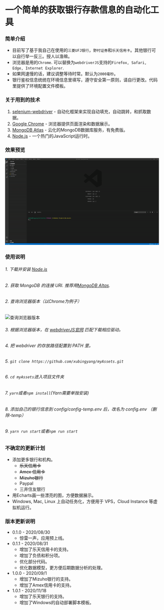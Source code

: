 # 一个简单的获取银行存款信息的自动化工具

### 简单介绍
* 目前写了基于我自己在使用的```三菱UFJ银行```，```野村证券```和```乐天信用卡```。其他银行可以自行举一反三。授人以渔嘛。
* 浏览器是用的```Chrome```. 可以替换为```webdriverJS```支持的```Firefox, Safari, Edge, Internet Explorer```.
* 如果网速慢的话，建议调整等待时常。默认为```2000毫秒```。
* 银行鉴权信息统统在环境信息里填写，遵守安全第一原则，请自行更改。代码里提供了环境配置文件模板。

### 关于用到的技术
1. [selenium-webdriver](https://www.selenium.dev/selenium/docs/api/javascript/) - 自动化框架来实现自动填充，自动跳转，和抓取数据。
2. [Google Chrome](https://www.google.com/intl/zh-CN/chrome/) - 浏览器提供页面渲染和数据展示。
3. [MongoDB Atlas](https://www.mongodb.com/cloud/atlas) - 云化的MongoDB数据库服务，有免费版。
4. [Node.js](https://nodejs.org/zh-cn/download/) - 一个热门的JavaScript运行时。

### 效果预览
![应用预览图](./examples/example.gif)


### 使用说明
###### 1. 下载并安装 [Node.js](https://nodejs.org/zh-cn/download/)
###### 2. 获取 MongoDB 的连接 URI. 推荐用[MongoDB Altas](https://www.mongodb.com/cloud/atlas).
###### 2. 查询浏览器版本（以Chrome为例子）
![查询浏览器版本](./examples/Chrome_version.gif)
###### 3. 根据浏览器版本，在 [webdriverJS官网](https://www.selenium.dev/selenium/docs/api/javascript/) 匹配下载相应驱动。
###### 4. 把 webdriver 的存放路径配置到 PATH 里。
###### 5. ```git clone https://github.com/xubingyang/myAssets.git```
###### 6. ```cd myAssets```进入项目文件夹
###### 7. ```yarn```或者```npm install```(Yarn需要单独安装)
###### 8. 添加自己的银行信息到 config/config-temp.env 后，改名为 config.env （删除-temp）
###### 9. ```yarn run start```或者```npm run start```

### 不确定的更新计划
* 添加更多银行和机构。
  * <del>乐天信用卡</del>
  * <del>Amex 信用卡</del>
  * <del>Mizuho银行</del>
  * Paypal
  * 三井住友银行
* 用Echarts画一些漂亮的图，方便数据展示。
* Windows, Mac, Linux 上自动任务化，方便用于 VPS，Cloud Instance 等虚拟机运行。

### 版本更新说明
* 0.1.0 - 2020/08/30
   * 惊雷一声，应用预上线。
* 0.1.1 - 2020/08/31
   * 增加了乐天信用卡的支持。
   * 增加了负债和积分项。
   * 优化部分代码。
   * 优化数据模型，更方便后期数据分析的处理。
* 1.0.0 - 2020/09/1
   * 增加了Mizuho银行的支持。
   * 增加了Amex信用卡的支持。
* 1.0.1 - 2020/11/18
   * 增加了乐天银行的支持。
   * 增加了Windows的自动部署脚本模板。